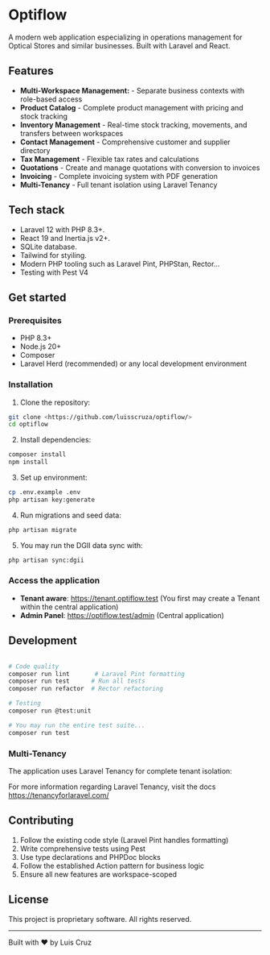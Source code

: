 # Optiflow

A modern web application especializing in operations management for Optical Stores and similar businesses. Built with Laravel and React.

## Features

- **Multi-Workspace Management:** - Separate business contexts with role-based access
- **Product Catalog** - Complete product management with pricing and stock tracking
-  **Inventory Management** - Real-time stock tracking, movements, and transfers between workspaces
-  **Contact Management** - Comprehensive customer and supplier directory
-  **Tax Management** - Flexible tax rates and calculations
-  **Quotations** - Create and manage quotations with conversion to invoices
-  **Invoicing** - Complete invoicing system with PDF generation
-  **Multi-Tenancy** - Full tenant isolation using Laravel Tenancy

## Tech stack

- Laravel 12 with PHP 8.3+.
- React 19 and Inertia.js v2+.
- SQLite database.
- Tailwind for styiling.
- Modern PHP tooling such as Laravel Pint, PHPStan, Rector...
- Testing with Pest V4


## Get started

### Prerequisites

- PHP 8.3+
- Node.js 20+
- Composer
- Laravel Herd (recommended) or any local development environment

### Installation

1. Clone the repository:
```bash
git clone <https://github.com/luisscruza/optiflow/>
cd optiflow
```

2. Install dependencies:
```bash
composer install
npm install
```

3. Set up environment:
```bash
cp .env.example .env
php artisan key:generate
```

4. Run migrations and seed data:
```bash
php artisan migrate
```

5. You may run the DGII data sync with:
```bash
php artisan sync:dgii
```

### Access the application

- **Tenant aware**: https://tenant.optiflow.test (You first may create a Tenant within the central application)
- **Admin Panel**: https://optiflow.test/admin (Central application)

## Development
```bash

# Code quality
composer run lint       # Laravel Pint formatting
composer run test      # Run all tests
composer run refactor  # Rector refactoring

# Testing
composer run @test:unit

# You may run the entire test suite...
composer run test
```

### Multi-Tenancy

The application uses Laravel Tenancy for complete tenant isolation:

For more information regarding Laravel Tenancy, visit the docs https://tenancyforlaravel.com/ 

## Contributing

1. Follow the existing code style (Laravel Pint handles formatting)
2. Write comprehensive tests using Pest
3. Use type declarations and PHPDoc blocks
4. Follow the established Action pattern for business logic
5. Ensure all new features are workspace-scoped

## License

This project is proprietary software. All rights reserved.

---

Built with ❤️ by Luis Cruz